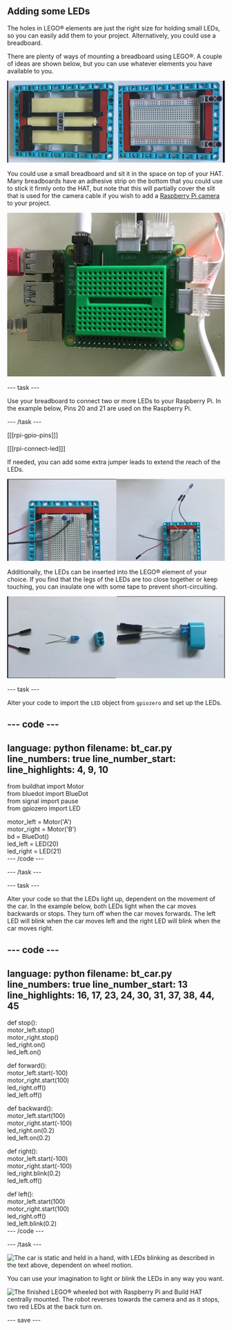 ## Adding some LEDs

The holes in LEGO® elements are just the right size for holding small LEDs, so you can easily add them to your project. Alternatively, you could use a breadboard.

There are plenty of ways of mounting a breadboard using LEGO®. A couple of ideas are shown below, but you can use whatever elements you have available to you.

![A photo of a half-size breadboard mounted onto a LEGO® plate. It is supported by LEGO® beams underneath and then sandwiched into a frame at the sides to keep the top surface where components are plugged in, free.](images/big-breadboard.png)

You could use a small breadboard and sit it in the space on top of your HAT. Many breadboards have an adhesive strip on the bottom that you could use to stick it firmly onto the HAT, but note that this will partially cover the slit that is used for the camera cable if you wish to add a [Raspberry Pi camera](https://projects.raspberrypi.org/en/projects/getting-started-with-picamera) to your project.

![A photo of a green mini breadboard sitting on top of the Build HAT. It is a good fit, but does cover up the camera slit, which is next to the barrel jack on the HAT.](images/breadboard_on_hat.jpg)

--- task ---

Use your breadboard to connect two or more LEDs to your Raspberry Pi. In the example below, Pins 20 and 21 are used on the Raspberry Pi.

--- /task ---

[[[rpi-gpio-pins]]]

[[[rpi-connect-led]]]

If needed, you can add some extra jumper leads to extend the reach of the LEDs.

![Two photos of LEDs connected to a breadboard. On the left, the LED is stuck into the breadboard itself; on the right, it is attached using flying jumper leads.](images/legtolegs2.png)

Additionally, the LEDs can be inserted into the LEGO® element of your choice. If you find that the legs of the LEDs are too close together or keep touching, you can insulate one with some tape to prevent short-circuiting.

![A photo of an LED inserted into a LEGO® beam element.](images/ledsinlego.png)

--- task ---

Alter your code to import the `LED` object from `gpiozero` and set up the LEDs.

--- code ---
---
language: python
filename: bt_car.py
line_numbers: true
line_number_start: 
line_highlights: 4, 9, 10
---
from buildhat import Motor    
from bluedot import BlueDot    
from signal import pause     
from gpiozero import LED     

motor_left = Motor('A')     
motor_right = Motor('B')     
bd = BlueDot()     
led_left = LED(20)     
led_right = LED(21)     
--- /code ---

--- /task ---


--- task ---

Alter your code so that the LEDs light up, dependent on the movement of the car. In the example below, both LEDs light when the car moves backwards or stops. They turn off when the car moves forwards. The left LED will blink when the car moves left and the right LED will blink when the car moves right.

--- code ---
---
language: python
filename: bt_car.py
line_numbers: true
line_number_start: 13
line_highlights: 16, 17, 23, 24, 30, 31, 37, 38, 44, 45
---
def stop():    
      motor_left.stop()     
      motor_right.stop()    
      led_right.on()     
      led_left.on()


def forward():    
    motor_left.start(-100)    
    motor_right.start(100)    
    led_right.off()    
    led_left.off()    


def backward():    
    motor_left.start(100)    
    motor_right.start(-100)    
    led_right.on(0.2)    
    led_left.on(0.2)    


def right():    
    motor_left.start(-100)    
    motor_right.start(-100)    
    led_right.blink(0.2)    
    led_left.off()    


def left():    
    motor_left.start(100)    
    motor_right.start(100)    
    led_right.off()     
    led_left.blink(0.2)     
--- /code ---

--- /task ---

![The car is static and held in a hand, with LEDs blinking as described in the text above, dependent on wheel motion.](images/led_indicators.gif)

You can use your imagination to light or blink the LEDs in any way you want.

![The finished LEGO® wheeled bot with Raspberry Pi and Build HAT centrally mounted. The robot reverses towards the camera and as it stops, two red LEDs at the back turn on.](images/brake_lights.gif)

--- save ---

